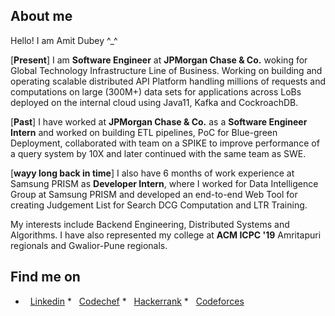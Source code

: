 ##  About me

Hello! I am Amit Dubey ^_^

[**Present**]  I am **Software Engineer** at **JPMorgan Chase & Co.** woking for Global Technology Infrastructure Line of Business. Working on building and operating scalable distributed API Platform handling millions of requests and computations on large (300M+) data sets for applications across LoBs deployed on the internal cloud using Java11, Kafka and CockroachDB.

[**Past**]  I have worked at **JPMorgan Chase & Co.** as a **Software Engineer Intern** and worked on building ETL pipelines, PoC for Blue-green Deployment, collaborated with team on a SPIKE to improve performance of a query system by 10X and later continued with the same team as SWE.

[**wayy long back in time**]  I also have 6 months of work experience at Samsung PRISM as **Developer Intern**, where I worked for Data Intelligence Group at Samsung PRISM and developed an end-to-end Web Tool for creating Judgement List for Search DCG Computation and LTR Training.

My interests include Backend Engineering, Distributed Systems and Algorithms. I have also represented my college at **ACM ICPC '19** Amritapuri regionals and Gwalior-Pune regionals.

  
##  Find me on

* &nbsp; [Linkedin](https://www.linkedin.com/in/amitdu6ey/)  * &nbsp; [Codechef](https://www.codechef.com/users/amitdu6ey)  * &nbsp; [Hackerrank](https://www.hackerrank.com/amitdu6ey)  * &nbsp; [Codeforces](https://codeforces.com/profile/amitdu6ey)
